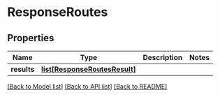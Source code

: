 # ResponseRoutes

## Properties
Name | Type | Description | Notes
------------ | ------------- | ------------- | -------------
**results** | [**list[ResponseRoutesResult]**](ResponseRoutesResult.md) |  | 

[[Back to Model list]](../README.md#documentation-for-models) [[Back to API list]](../README.md#documentation-for-api-endpoints) [[Back to README]](../README.md)



